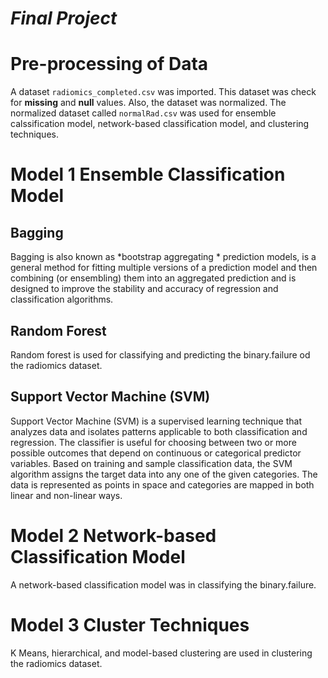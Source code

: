 # _Final Project_

# Pre-processing of Data
A dataset `radiomics_completed.csv` was imported. This dataset was check for **missing** and **null** values. Also, the dataset was normalized. The normalized dataset called `normalRad.csv` was used for ensemble calssification model, network-based classification model, and clustering techniques. 

# Model 1 Ensemble Classification Model

## Bagging
Bagging is also known as *bootstrap aggregating * prediction models, is a general method for fitting multiple versions of a prediction model 
and then combining (or ensembling) them into an aggregated prediction and is designed to improve the stability and accuracy of regression 
and classification algorithms.

## Random Forest 
Random forest is used for classifying and predicting the binary.failure od the radiomics dataset.

## Support Vector Machine (SVM)
Support Vector Machine (SVM) is a supervised learning technique that analyzes data and isolates patterns applicable to both classification and regression. The classifier is useful for choosing between two or more possible outcomes that depend on continuous or categorical predictor variables. Based on training and sample classification data, the SVM algorithm assigns the target data into any one of the given categories. The data is represented as points in space and categories are mapped in both linear and non-linear ways.

# Model 2 Network-based Classification Model 
A network-based classification model was in classifying the binary.failure.

# Model 3 Cluster Techniques
K Means, hierarchical, and model-based clustering are used in clustering the radiomics dataset.
